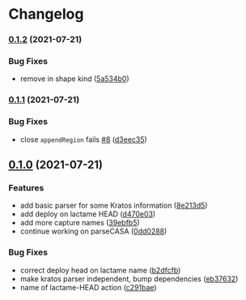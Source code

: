 # Changelog

### [0.1.2](https://www.github.com/cheminfo/vamas/compare/v0.1.1...v0.1.2) (2021-07-21)


### Bug Fixes

* remove  in shape kind ([5a534b0](https://www.github.com/cheminfo/vamas/commit/5a534b065ae782049f16ad53e50b6ed9d7134607))

### [0.1.1](https://www.github.com/cheminfo/vamas/compare/v0.1.0...v0.1.1) (2021-07-21)


### Bug Fixes

* close `appendRegion` fails [#8](https://www.github.com/cheminfo/vamas/issues/8) ([d3eec35](https://www.github.com/cheminfo/vamas/commit/d3eec35c634995de16f7dbf0e5cd02b4f4f59eae))

## [0.1.0](https://www.github.com/cheminfo/vamas/compare/v0.0.3...v0.1.0) (2021-07-21)


### Features

* add basic parser for some Kratos information ([8e213d5](https://www.github.com/cheminfo/vamas/commit/8e213d520fff71cfd39835455932459a3c751b96))
* add deploy on lactame HEAD ([d470e03](https://www.github.com/cheminfo/vamas/commit/d470e038e5383fb6d104c96dd6f52d401d01e305))
* add more capture names ([39ebfb5](https://www.github.com/cheminfo/vamas/commit/39ebfb5d188f55496e0ef32c82ac11e8b36b4d6f))
* continue working on parseCASA ([0dd0288](https://www.github.com/cheminfo/vamas/commit/0dd028876f7d8422f388ce3b5f6d94d10dd30a09))


### Bug Fixes

* correct deploy head on lactame name ([b2dfcfb](https://www.github.com/cheminfo/vamas/commit/b2dfcfbfde0970213bbd303d5d35e7547a7ab4a8))
* make kratos parser independent, bump dependencies ([eb37632](https://www.github.com/cheminfo/vamas/commit/eb376329f68bcb86249d7d5bf742d50707856161))
* name of lactame-HEAD action ([c291bae](https://www.github.com/cheminfo/vamas/commit/c291baee9908e0ab703eb6732ac1c1f86921618f))
